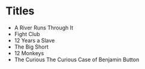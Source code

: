 # Titles

- A River Runs Through It
- Fight Club
- 12 Years a Slave
- The Big Short
- 12 Monkeys
- The Curious The Curious Case of Benjamin Button

